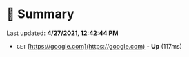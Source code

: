 # 📖 Summary
Last updated: **4/27/2021, 12:42:44 PM**

- `GET` [https://google.com](https://google.com) - **Up** (117ms)
